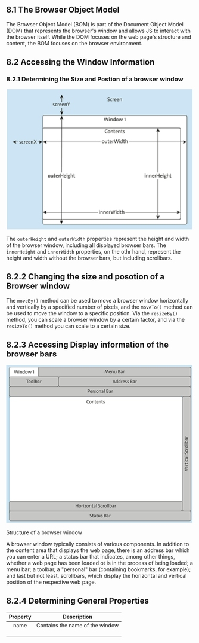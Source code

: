 ## 8.1 The Browser Object Model

The Browser Object Model (BOM) is part of the Document Object Model (DOM) that represents the browser's window and allows JS to interact with the browser itself.
While the DOM focuses on the web page's structure and content, the BOM focuses on the browser environment.

## 8.2 Accessing the Window Information

### 8.2.1 Determining the Size and Postion of a browser window

<img src="./img/size and position.png" width="500px" />

The `outerHeight` and `outerWidth` properties represent the height and width of the browser window, including all displayed browser bars. The `innerHeight` and `innerWidth` properties, on the othr hand, represent the height and width without the browser bars, but including scrollbars.

## 8.2.2 Changing the size and posotion of a Browser window

The `moveBy()` method can be used to move a browser window horizontally and vertically by a specified number of pixels, and the `moveTo()` method can be used to move the window to a specific position. Via the `resizeBy()` method, you can scale a browser window by a certain factor, and via the `resizeTo()` method you can scale to a certain size.

## 8.2.3 Accessing Display information of the browser bars

<img src="./img/structure of a browser window.png" width="500px"/>

Structure of a browser window

A browser window typically consists of various components. In addition to the content area that displays the web page, there is an address bar which you can enter a URL; a status bar that indicates, among other things, whether a web page has been loaded ot is in the process of being loaded; a menu bar; a toolbar, a "personal" bar (containing bookmarks, for example); and last but not least, scrollbars, which display the horizontal and vertical position of the respective web page.

## 8.2.4 Determining General Properties

| Property |           Description           |
| :------: | :-----------------------------: |
|   name   | Contains the name of the window |
|          |                                 |
|          |                                 |
|          |                                 |
